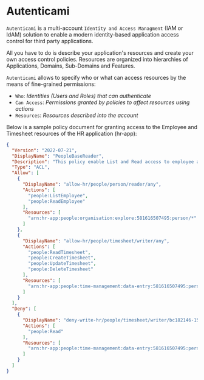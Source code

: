 # Autenticami

`Autenticami` is a multi-account `Identity and Access Managment` (IAM or IdAM) solution to enable a modern identity-based application access control for third party applications.

All you have to do is describe your application's resources and create your own access control policies. Resources are organized into hierarchies of Applications, Domains, Sub-Domains and Features.

`Autenticami` allows to specify who or what can access resources by the means of fine-grained permissions:

- `Who`: *Identities (Users and Roles) that can authenticate*
- `Can Access`: *Permissions granted by policies to affect resources using actions*
- `Resources`: *Resources described into the account*

Below is a sample policy document for granting access to the Employee and Timesheet resources of the HR application (hr-app):

```json linenums="1"
{
  "Version": "2022-07-21",
  "DisplayName": "PeopleBaseReader",
  "Description": "This policy enable List and Read access to employee and timesheet of the domain people.",
  "Type": "ACL",
  "Allow": [
    {
      "DisplayName": "allow-hr/people/person/reader/any",
      "Actions": [
        "people:ListEmployee",
        "people:ReadEmployee"
      ],
      "Resources": [
        "arn:hr-app:people:organisation:explore:581616507495:person/*"
      ]
    },
    {
      "DisplayName": "allow-hr/people/timesheet/writer/any",
      "Actions": [
        "people:ReadTimesheet",
        "people:CreateTimesheet",
        "people:UpdateTimesheet",
        "people:DeleteTimesheet"
      ],
      "Resources": [
        "arn:hr-app:people:time-management:data-entry:581616507495:person/*"
      ]
    }
  ],
  "Deny": [
    {
      "DisplayName": "deny-write-hr/people/timesheet/writer/bc182146-1598-4fde-99aa-b2d4d08bc1e2",
      "Actions": [
        "people:Read"
      ],
      "Resources": [
        "arn:hr-app:people:time-management:data-entry:581616507495:person/bc182146-1598-4fde-99aa-b2d4d08bc1e2"
      ]
    }
  ]
}
```
